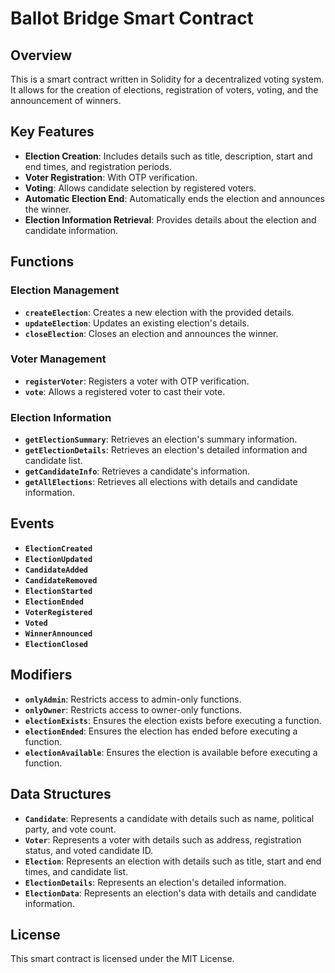 # Ballot Bridge Smart Contract

## Overview
This is a smart contract written in Solidity for a decentralized voting system. It allows for the creation of elections, registration of voters, voting, and the announcement of winners.

## Key Features
- **Election Creation**: Includes details such as title, description, start and end times, and registration periods.
- **Voter Registration**: With OTP verification.
- **Voting**: Allows candidate selection by registered voters.
- **Automatic Election End**: Automatically ends the election and announces the winner.
- **Election Information Retrieval**: Provides details about the election and candidate information.

## Functions

### Election Management
- **`createElection`**: Creates a new election with the provided details.
- **`updateElection`**: Updates an existing election's details.
- **`closeElection`**: Closes an election and announces the winner.

### Voter Management
- **`registerVoter`**: Registers a voter with OTP verification.
- **`vote`**: Allows a registered voter to cast their vote.

### Election Information
- **`getElectionSummary`**: Retrieves an election's summary information.
- **`getElectionDetails`**: Retrieves an election's detailed information and candidate list.
- **`getCandidateInfo`**: Retrieves a candidate's information.
- **`getAllElections`**: Retrieves all elections with details and candidate information.

## Events
- **`ElectionCreated`**
- **`ElectionUpdated`**
- **`CandidateAdded`**
- **`CandidateRemoved`**
- **`ElectionStarted`**
- **`ElectionEnded`**
- **`VoterRegistered`**
- **`Voted`**
- **`WinnerAnnounced`**
- **`ElectionClosed`**

## Modifiers
- **`onlyAdmin`**: Restricts access to admin-only functions.
- **`onlyOwner`**: Restricts access to owner-only functions.
- **`electionExists`**: Ensures the election exists before executing a function.
- **`electionEnded`**: Ensures the election has ended before executing a function.
- **`electionAvailable`**: Ensures the election is available before executing a function.

## Data Structures
- **`Candidate`**: Represents a candidate with details such as name, political party, and vote count.
- **`Voter`**: Represents a voter with details such as address, registration status, and voted candidate ID.
- **`Election`**: Represents an election with details such as title, start and end times, and candidate list.
- **`ElectionDetails`**: Represents an election's detailed information.
- **`ElectionData`**: Represents an election's data with details and candidate information.

## License
This smart contract is licensed under the MIT License.
